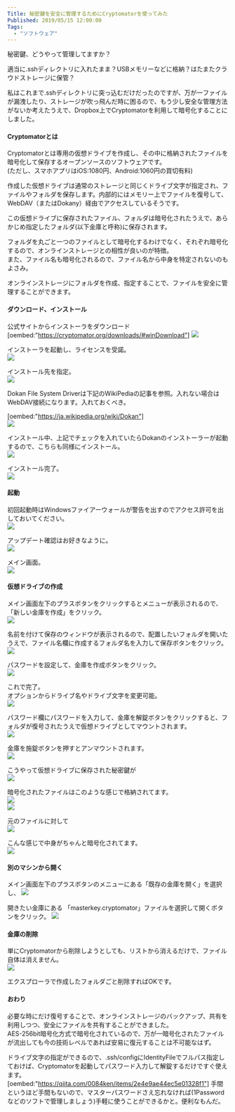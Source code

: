 ```yaml
---
Title: 秘密鍵を安全に管理するためにCryptomatorを使ってみた
Published: 2019/05/15 12:00:00
Tags:
  - "ソフトウェア"
---
```

秘密鍵、どうやって管理してますか？  

適当に.sshディレクトリに入れたまま？USBメモリーなどに格納？はたまたクラウドストレージに保管？  

私はこれまで.sshディレクトリに突っ込むだけだったのですが、万が一ファイルが漏洩したり、ストレージが吹っ飛んだ時に困るので、もう少し安全な管理方法がないか考えたうえで、Dropbox上でCryptomatorを利用して暗号化することにしました。  





#### Cryptomatorとは  
Cryptomatorとは専用の仮想ドライブを作成し、その中に格納されたファイルを暗号化して保存するオープンソースのソフトウェアです。  
(ただし、スマホアプリはiOS:1080円、Android:1060円の買切有料)  

作成した仮想ドライブは通常のストレージと同じくドライブ文字が指定され、ファイルやフォルダを保存します。内部的にはメモリー上でファイルを復号して、WebDAV（またはDokany）経由でアクセスしているそうです。  

この仮想ドライブに保存されたファイル、フォルダは暗号化されたうえで、あらかじめ指定したフォルダ(以下金庫と呼称)に保存されます。  

フォルダを丸ごと一つのファイルとして暗号化するわけでなく、それぞれ暗号化するので、オンラインストレージとの相性が良いのが特徴。  
また、ファイル名も暗号化されるので、ファイル名から中身を特定されないのもよさみ。  

オンラインストレージにフォルダを作成、指定することで、ファイルを安全に管理することができます。  
#### ダウンロード、インストール  

公式サイトからインストーラをダウンロード  
[oembed:"https://cryptomator.org/downloads/#winDownload"]
![](20190515000250.png) 

インストーラを起動し、ライセンスを受諾。    
![](20190515000625.png) 

インストール先を指定。  
![](20190515000817.png) 

Dokan File System Driverは下記のWikiPediaの記事を参照。入れない場合はWebDAV接続になります。入れておくべき。  

[oembed:"https://ja.wikipedia.org/wiki/Dokan"]  
![](20190515000727.png) 

インストール中、上記でチェックを入れていたらDokanのインストーラーが起動するので、こちらも同様にインストール。  
![](20190515001107.png) 

インストール完了。  
![](20190515001143.png)   

#### 起動  
初回起動時はWindowsファイアーウォールが警告を出すのでアクセス許可を出しておいてください。  
![](20190515001231.png) 

アップデート確認はお好きなように。  
![](20190515001314.png) 

メイン画面。  
![](20190515001336.png) 

#### 仮想ドライブの作成  
メイン画面左下のプラスボタンをクリックするとメニューが表示されるので、「新しい金庫を作成」をクリック。  
![](20190515001438.png) 

名前を付けて保存のウィンドウが表示されるので、配置したいフォルダを開いたうえで、ファイル名欄に作成するフォルダ名を入力して保存ボタンをクリック。  
![](20190515001950.png) 

パスワードを設定して、金庫を作成ボタンをクリック。  
![](20190515002041.png) 

これで完了。  
オプションからドライブ名やドライブ文字を変更可能。  
![](20190515002150.png) 

パスワード欄にパスワードを入力して、金庫を解錠ボタンをクリックすると、フォルダが復号されたうえで仮想ドライブとしてマウントされます。  
![](20190515002430.png) 

金庫を施錠ボタンを押すとアンマウントされます。  
![](20190515002608.png) 

こうやって仮想ドライブに保存された秘密鍵が  
![](20190515003203.png) 

暗号化されたファイルはこのような感じで格納されてます。  
![](20190515002754.png)   
![](20190515002817.png) 

元のファイルに対して  
![](20190515003326.png) 

こんな感じで中身がちゃんと暗号化されてます。  
![](20190515003405.png) 

#### 別のマシンから開く  
メイン画面左下のプラスボタンのメニューにある「既存の金庫を開く」を選択し、
![](20190515001438.png) 

開きたい金庫にある 「masterkey.cryptomator」ファイルを選択して開くボタンをクリック。
![](20190515003927.png) 

#### 金庫の削除  
単にCryptomatorから削除しようとしても、リストから消えるだけで、ファイル自体は消えません。  
![](20190515003709.png) 

エクスプローラで作成したフォルダごと削除すればOKです。  


#### おわり  
必要な時にだけ復号することで、オンラインストレージのバックアップ、共有を利用しつつ、安全にファイルを共有することができました。  
AES-256bit暗号化方式で暗号化されているので、万が一暗号化されたファイルが流出しても今の技術レベルであれば安易に復元することは不可能なはず。  

ドライブ文字の指定ができるので、.ssh/configにIdentityFileでフルパス指定しておけば、Cryptomatorを起動してパスワード入力して解錠するだけですぐ使えます。  
[oembed:"https://qiita.com/0084ken/items/2e4e9ae44ec5e01328f1"]
手間というほど手間もないので、マスターパスワードさえ忘れなければ(1Passwordなどのソフトで管理しましょう)手軽に使うことができるかと。便利なもんだ。  
